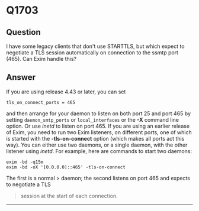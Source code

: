 Q1703
=====

Question
--------

I have some legacy clients that don't use STARTTLS, but which expect to
negotiate a TLS session automatically on connection to the ssmtp port
(465). Can Exim handle this?

Answer
------

If you are using release 4.43 or later, you can set

    tls_on_connect_ports = 465

and then arrange for your daemon to listen on both port 25 and port 465
by setting `daemon_smtp_ports` or `local_interfaces` or the **-X**
command line option. Or use *inetd* to listen on port 465. If you are
using an earlier release of Exim, you need to run two Exim listeners, on
different ports, one of which is started with the **-tls-on-connect**
option (which makes all ports act this way). You can either use two
daemons, or a single daemon, with the other listener using *inetd*. For
example, here are commands to start two daemons:

    exim -bd -q15m
    exim -bd -oX '[0.0.0.0]::465' -tls-on-connect

The first is a  normal > daemon; the second listens on port 465 and expects to negotiate a TLS
> session at the start of each connection.

* * * * *
